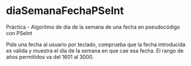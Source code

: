 # diaSemanaFechaPSeInt
Práctica - Algoritmo de dia de la semana de una fecha en pseudocódigo con PSeInt

Pide una fecha al usuario por teclado, comprueba que la fecha introducida es válida y muestra el día de la semana en que cae esa fecha. El rango de años permitidos va del 1601 al 3000.
